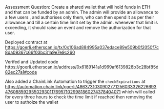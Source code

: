Assessment Question:
Create a shared wallet that will hold funds in ETH and that can be funded by an admin. The admin will provide an allowance to a few users , and authorises only them,  who can then spend it as per their allowance and till a certain time limit set by the admin. whenever that limit is exceeding, it should raise an event and remove the authorization for that user.

Deployed contract at https://goerli.etherscan.io/tx/0x106ad884995a037edace89e509b0f2050f7c8da09367c66f03bc31a9e7e9c260

Verifed and Updated code https://goerli.etherscan.io/address/0x6189141a1d969af6139828b3c28bf85d82ec27a1#code

Also added a ChainLink Automation to trigger the `checkExpirations` at https://automation.chain.link/goerli/48637310309027712560333262266934760885929550293011769571029981860274378404071
which will called for every three hours to check the time limit if reached then removing the user to authoize the wallet
